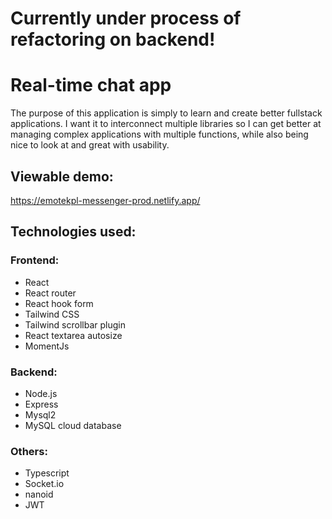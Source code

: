# Currently under process of refactoring on backend!

# Real-time chat app

The purpose of this application is simply to learn and create better fullstack applications.
I want it to interconnect multiple libraries so I can get better at managing complex applications with multiple functions,
while also being nice to look at and great with usability.

## Viewable demo:

https://emotekpl-messenger-prod.netlify.app/

## Technologies used:

### Frontend:

- React
- React router
- React hook form
- Tailwind CSS
- Tailwind scrollbar plugin
- React textarea autosize
- MomentJs

### Backend:

- Node.js
- Express
- Mysql2
- MySQL cloud database

### Others:

- Typescript
- Socket.io
- nanoid
- JWT
